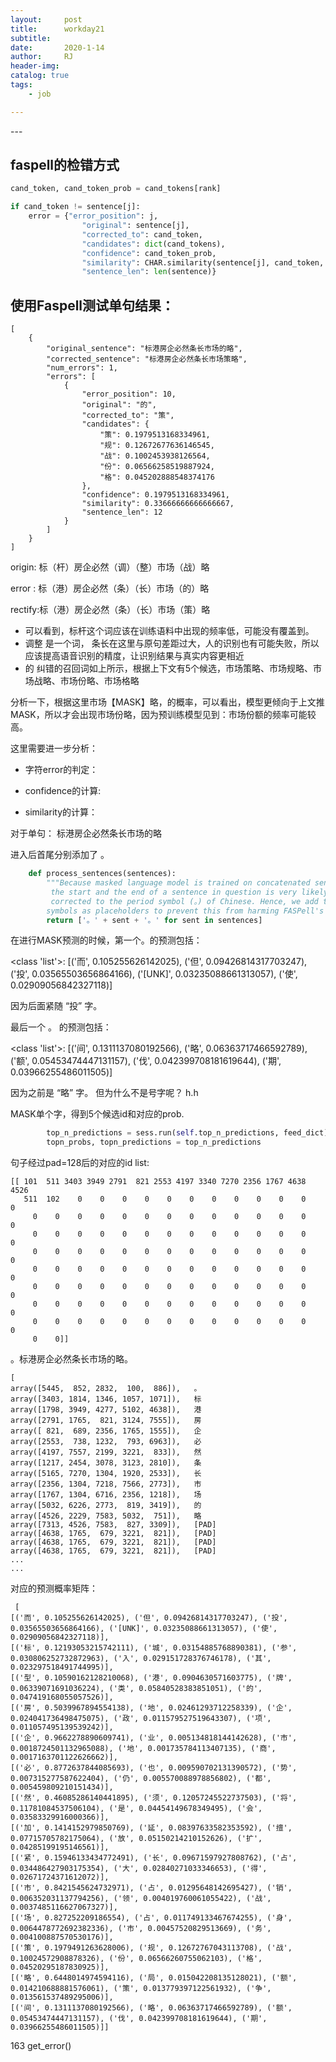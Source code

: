 ```yaml
---
layout:     post
title:      workday21
subtitle:   
date:       2020-1-14
author:     RJ
header-img: 
catalog: true
tags:
    - job

---
```

<p id = "build"></p>
---

## faspell的检错方式

```python
cand_token, cand_token_prob = cand_tokens[rank]

if cand_token != sentence[j]:
    error = {"error_position": j,
                "original": sentence[j],
                "corrected_to": cand_token,
                "candidates": dict(cand_tokens),
                "confidence": cand_token_prob,
                "similarity": CHAR.similarity(sentence[j], cand_token, weights=weights),
                "sentence_len": len(sentence)}
```


## 使用Faspell测试单句结果：

```
[
    {
        "original_sentence": "标港房企必然条长市场的略",
        "corrected_sentence": "标港房企必然条长市场策略",
        "num_errors": 1,
        "errors": [
            {
                "error_position": 10,
                "original": "的",
                "corrected_to": "策",
                "candidates": {
                    "策": 0.1979513168334961,
                    "规": 0.12672677636146545,
                    "战": 0.1002453938126564,
                    "份": 0.06566258519887924,
                    "格": 0.045202888548374176
                },
                "confidence": 0.1979513168334961,
                "similarity": 0.33666666666666667,
                "sentence_len": 12
            }
        ]
    }
]
```

origin: 标（杆）房企必然（调）（整）市场（战）略

error : 标（港）房企必然（条）（长）市场（的）略

rectify:标（港）房企必然（条）（长）市场（策）略

- 可以看到，标杆这个词应该在训练语料中出现的频率低，可能没有覆盖到。
- 调整 是一个词， 条长在这里与原句差距过大，人的识别也有可能失败，所以应该提高语音识别的精度，让识别结果与真实内容更相近
- 的 纠错的召回词如上所示，根据上下文有5个候选，市场策略、市场规略、市场战略、市场份略、市场格略

分析一下，根据这里市场【MASK】略，的概率，可以看出，模型更倾向于上文推MASK，所以才会出现市场份略，因为预训练模型见到：市场份额的频率可能较高。

这里需要进一步分析：

- 字符error的判定：

- confidence的计算:


- similarity的计算：



对于单句： 标港房企必然条长市场的略   

进入后首尾分别添加了  。

```python
    def process_sentences(sentences):
        """Because masked language model is trained on concatenated sentences,
         the start and the end of a sentence in question is very likely to be
         corrected to the period symbol (。) of Chinese. Hence, we add two period
        symbols as placeholders to prevent this from harming FASPell's performance."""
        return ['。' + sent + '。' for sent in sentences]
```

在进行MASK预测的时候，第一个。的预测包括：

<class 'list'>: [('而', 0.105255626142025), ('但', 0.09426814317703247), ('投', 0.03565503656864166), ('[UNK]', 0.03235088661313057), ('使', 0.02909056842327118)]

因为后面紧随  “投”  字。

最后一个 。  的预测包括：

<class 'list'>: [('间', 0.1311137080192566), ('略', 0.06363717466592789), ('额', 0.05453474447131157), ('伐', 0.042399708181619644), ('期', 0.03966255486011505)]

因为之前是 “略” 字。 但为什么不是号字呢？ h.h


MASK单个字，得到5个候选id和对应的prob.
```python
        top_n_predictions = sess.run(self.top_n_predictions, feed_dict)
        topn_probs, topn_predictions = top_n_predictions
```

句子经过pad=128后的对应的id list:
```
[[ 101  511 3403 3949 2791  821 2553 4197 3340 7270 2356 1767 4638 4526
   511  102    0    0    0    0    0    0    0    0    0    0    0    0
     0    0    0    0    0    0    0    0    0    0    0    0    0    0
     0    0    0    0    0    0    0    0    0    0    0    0    0    0
     0    0    0    0    0    0    0    0    0    0    0    0    0    0
     0    0    0    0    0    0    0    0    0    0    0    0    0    0
     0    0    0    0    0    0    0    0    0    0    0    0    0    0
     0    0    0    0    0    0    0    0    0    0    0    0    0    0
     0    0    0    0    0    0    0    0    0    0    0    0    0    0
     0    0]]
```

。标港房企必然条长市场的略。   
```
[
array([5445,  852, 2832,  100,  886]),   。
array([3403, 1814, 1346, 1057, 1071]),   标
array([1798, 3949, 4277, 5102, 4638]),   港
array([2791, 1765,  821, 3124, 7555]),   房
array([ 821,  689, 2356, 1765, 1555]),   企
array([2553,  738, 1232,  793, 6963]),   必
array([4197, 7557, 2199, 3221,  833]),   然
array([1217, 2454, 3078, 3123, 2810]),   条
array([5165, 7270, 1304, 1920, 2533]),   长 
array([2356, 1304, 7218, 7566, 2773]),   市 
array([1767, 1304, 6716, 2356, 1218]),   场
array([5032, 6226, 2773,  819, 3419]),   的 
array([4526, 2229, 7583, 5032,  751]),   略
array([7313, 4526, 7583,  827, 3309]),   [PAD]
array([4638, 1765,  679, 3221,  821]),   [PAD]
array([4638, 1765,  679, 3221,  821]),   [PAD]
array([4638, 1765,  679, 3221,  821]),   [PAD]
...
...
```

对应的预测概率矩阵：
```
 [
[('而', 0.105255626142025), ('但', 0.09426814317703247), ('投', 0.03565503656864166), ('[UNK]', 0.03235088661313057), ('使', 0.02909056842327118)], 
[('标', 0.12193053215742111), ('城', 0.03154885768890381), ('参', 0.030806252732872963), ('入', 0.029151728376746178), ('其', 0.023297518491744995)], 
[('型', 0.10590162128210068), ('港', 0.0904630571603775), ('牌', 0.06339071691036224), ('类', 0.05840528383851051), ('的', 0.047419168055057526)], 
[('房', 0.5039967894554138), ('地', 0.02461293712258339), ('企', 0.024041736498475075), ('政', 0.011579527519643307), ('项', 0.011057495139539242)], 
[('企', 0.9662278890609741), ('业', 0.005134818144142628), ('市', 0.0018724501132965088), ('地', 0.001735784113407135), ('商', 0.0017163701122626662)], 
[('必', 0.8772637844085693), ('也', 0.009590702131390572), ('势', 0.007315277587622404), ('仍', 0.005570088978856802), ('都', 0.005459809210151434)], 
[('然', 0.46085286140441895), ('须', 0.12057245522737503), ('将', 0.11781084537506104), ('是', 0.04454149678349495), ('会', 0.03583329916000366)], 
[('加', 0.1414152979850769), ('延', 0.08397633582353592), ('擅', 0.07715705782175064), ('放', 0.05150214210152626), ('扩', 0.04285199195146561)], 
[('紧', 0.15946133434772491), ('长', 0.09671597927808762), ('占', 0.034486427903175354), ('大', 0.02840271033346653), ('得', 0.02671724371612072)], 
[('市', 0.8421545624732971), ('占', 0.01295648142695427), ('销', 0.006352031137794256), ('领', 0.004019760061055422), ('战', 0.0037485116627067327)], 
[('场', 0.827252209186554), ('占', 0.011749133467674255), ('身', 0.0064478772692382336), ('市', 0.00457520829513669), ('务', 0.004100887570530176)], 
[('策', 0.1979491263628006), ('规', 0.12672767043113708), ('战', 0.10024572908878326), ('份', 0.06566260755062103), ('格', 0.04520295187830925)], 
[('略', 0.6448014974594116), ('局', 0.015042208135128021), ('额', 0.014210688881576061), ('策', 0.013779397122561932), ('争', 0.013561537489295006)], 
[('间', 0.1311137080192566), ('略', 0.06363717466592789), ('额', 0.05453474447131157), ('伐', 0.042399708181619644), ('期', 0.03966255486011505)]]
```

163 get_error()

